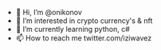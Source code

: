 - 👋 Hi, I’m @onikonov
- 👀 I’m interested in crypto currency's & nft
- 🌱 I’m currently learning python, c#
- 📫 How to reach me twitter.com/iziwavez

<!---
onikonov/onikonov is a ✨ special ✨ repository because its `README.md` (this file) appears on your GitHub profile.
You can click the Preview link to take a look at your changes.
--->
